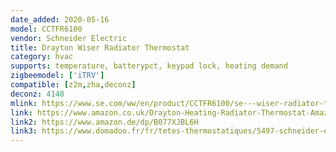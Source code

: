 ```yaml
---
date_added: 2020-05-16
model: CCTFR6100
vendor: Schneider Electric 
title: Drayton Wiser Radiator Thermostat
category: hvac
supports: temperature, batterypct, keypad lock, heating demand
zigbeemodel: ['iTRV']
compatible: [z2m,zha,deconz]
deconz: 4148
mlink: https://www.se.com/ww/en/product/CCTFR6100/se---wiser-radiator-thermostat/
link: https://www.amazon.co.uk/Drayton-Heating-Radiator-Thermostat-Amazon/dp/B075GNG6QF
link2: https://www.amazon.de/dp/B077XJBL6H
link3: https://www.domadoo.fr/fr/tetes-thermostatiques/5497-schneider-electric-tete-de-vanne-thermostatique-connectee-zigbee-30-wiser-3606489582821.html
---
```


